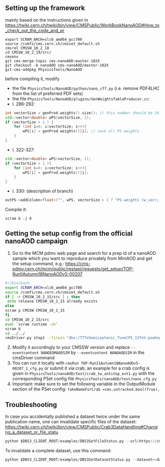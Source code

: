 ## Setting up the framework

mainly based on the instructions given in https://twiki.cern.ch/twiki/bin/view/CMSPublic/WorkBookNanoAOD#How_to_check_out_the_code_and_pr
```
export SCRAM_ARCH=slc6_amd64_gcc700
source /cvmfs/cms.cern.ch/cmsset_default.sh
cmsrel CMSSW_10_2_18
cd CMSSW_10_2_18/src/
cmsenv
git cms-merge-topic cms-nanoAOD:master-102X
git checkout -b nanoAOD cms-nanoAOD/master-102X
git-cms-addpkg PhysicsTools/NanoAOD
```
before compiling it, modify
- the file `PhysicsTools/NanoAOD/python/nano_cff.py` (i.e. remove PDF4LHC from the list of preferred PDF sets)
- the file `PhysicsTools/NanoAOD/plugins/GenWeightsTableProducer.cc`:
 - l. 286-292:
```C++
int vectorSize = genProd.weights().size(); // this number should be 14 (2+12) or 46 (2+12+32)
std::vector<double> wPS(vectorSize, 1);
if (vectorSize > 1 ) {
    for (int i=0; i<vectorSize; i++){
        wPS[i] = genProd.weights()[i]; // save all PS weights
    }
}
```
- l. 322-327:
```C++
std::vector<double> wPS(vectorSize, 1);
if (vectorSize > 1 ){
    for (int i=0; i<vectorSize; i++){
        wPS[i] = genProd.weights()[i];
    }
}
```
- l. 330: (description of branch)
```C++
outPS->addColumn<float>("", wPS, vectorSize > 1 ? "PS weights (w_var); [0] and [1] are central ME weight value and replica; [2] is ISR=0.707 FSR=1; [3] is ISR=1 FSR=0.707; [3] is ISR=1.414 FSR=1; [5] is ISR=1 FSR=1.414; [6] is ISR=0.5 FSR=1; [7] is ISR=1 FSR=0.5; [8] is ISR=2 FSR=1; [9] is ISR=1 FSR=2; [10] is ISR=0.25 FSR=1; [11] is ISR=1 FSR=0.25; [12] is ISR=4 FSR=1; [13] is ISR=1 FSR=4; [14]-[45] are decorrelated PS weights" : "dummy PS weight (1.0) " , nanoaod::FlatTable::FloatColumn, lheWeightPrecision_);
```
Compile it:
```
scram b -j 8
```

## Getting the setup config from the official nanoAOD campaign

1. Go to the MCM pdmv web page and search for a prep id of a nanoAOD sample which you want to reproduce privately from MiniAOD and get the setup command, e.g.: https://cms-pdmv.cern.ch/mcm/public/restapi/requests/get_setup/TOP-RunIIAutumn18NanoAODv5-00207
```bash
#!/bin/bash
export SCRAM_ARCH=slc6_amd64_gcc700
source /cvmfs/cms.cern.ch/cmsset_default.sh
if [ -r CMSSW_10_2_15/src ] ; then 
 echo release CMSSW_10_2_15 already exists
else
scram p CMSSW CMSSW_10_2_15
fi
cd CMSSW_10_2_15/src
eval `scram runtime -sh`
scram b
cd ../../
cmsDriver.py step1 --filein "dbs:/TTToSemiLeptonic_TuneCP5_13TeV-powheg-pythia8/RunIIAutumn18MiniAOD-102X_upgrade2018_realistic_v15_ext3-v2/MINIAODSIM" --fileout file:TOP-RunIIAutumn18NanoAODv5-00207.root --mc --eventcontent NANOEDMAODSIM --datatier NANOAODSIM --conditions 102X_upgrade2018_realistic_v19 --step NANO --nThreads 2 --era Run2_2018,run2_nanoAOD_102Xv1 --python_filename TOP-RunIIAutumn18NanoAODv5-00207_1_cfg.py --no_exec --customise Configuration/DataProcessing/Utils.addMonitoring -n 10000 || exit $? ;
```

2. Modify it accordingly to your CMSSW version and replace `--eventcontent NANOEDMAODSIM` by `--eventcontent NANOAODSIM` in the cmsDriver command
3. You can run it locally with `cmsRun TOP-RunIIAutumn18NanoAODv5-00207_1_cfg.py` or submit it via crab, an example for a crab config is given in `PhysicsTools/nanoAOD/test/crab_tw_antitop_ext1.py` with the corresponding PSet config file `PhysicsTools/nanoAOD/test/nano_cfg.py`
4. Important: make sure to set the following variable in the OutputModule section of the PSet config: `fakeNameForCrab =cms.untracked.bool(True),`

## Troubleshooting

In case you accidentally published a dataset twice under the same publication name, one can invalidate specific files of the dataset: https://twiki.cern.ch/twiki/bin/view/CMSPublic/Crab3DataHandling#Changing_a_dataset_or_file_statu
```python
python $DBS3_CLIENT_ROOT/examples/DBS3SetFileStatus.py --url=https://cmsweb.cern.ch/dbs/prod/phys03/DBSWriter --status=invalid --recursive=False  --files=<LFN>
```
To invalidate a complete dataset, use this command:
```python
python $DBS3_CLIENT_ROOT/examples/DBS3SetDatasetStatus.py --dataset=<datasetname> --url=https://cmsweb.cern.ch/dbs/prod/phys03/DBSWriter --status=INVALID --recursive=False
```

